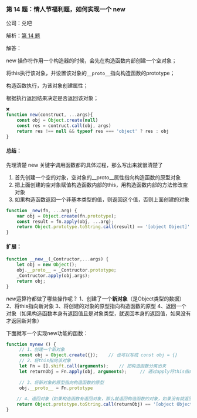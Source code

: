 ### 第 14 题：情人节福利题，如何实现一个 new

公司：兑吧

解析：[第 14 题](https://github.com/Advanced-Frontend/Daily-Interview-Question/issues/12)

解答：

new 操作符作用一个构造器的时候，会先在构造函数内部创建一个空对象；

将this执行该对象，并设置该对象的`__proto__`指向构造函数的prototype；

构造函数执行，为该对象创建属性；

根据执行返回结果决定是否返回该对象；



```javascript
❌
function new(construct, ...args){
    const obj = Object.create(null)
    const res = contruct.call(obj, args)
    return res !== null && typeof res === 'object' ? res : obj
}
```

#### 总结：

先理清楚 new 关键字调用函数都的具体过程，那么写出来就很清楚了

1. 首先创建一个空的对象，空对象的__proto__属性指向构造函数的原型对象
2. 把上面创建的空对象赋值构造函数内部的this，用构造函数内部的方法修改空对象
3. 如果构造函数返回一个非基本类型的值，则返回这个值，否则上面创建的对象

```js
function _new(fn, ...arg) {
    var obj = Object.create(fn.prototype);
    const result = fn.apply(obj, ...arg);
    return Object.prototype.toString.call(result) == '[object Object]' ? result : obj;
}
```

#### 扩展：



```js
function __new__(_Contructor,...args) {
	let obj = new Object();
	obj.__proto__ = _Contructor.prototype;
	_Contructor.apply(obj,args);
	return obj;
}
```

*new*运算符都做了哪些操作呢？
1、创建了一个**新对象**（是Object类型的数据）
2、将this指向新对象
3、将创建的对象的原型指向构造函数的原型
4、返回一个对象（如果构造函数本身有返回值且是对象类型，就返回本身的返回值，如果没有才返回新对象）

下面就写一个实现new功能的函数：

```js
function mynew () {
     // 1、创建一个新对象
     const obj = Object.create({});    // 也可以写成 const obj = {}
     // 2、将this指向该对象
     let Fn = [].shift.call(arguments);    // 把构造函数分离出来
     let returnObj = Fn.apply(obj, arguments);     // 通过apply将this指向由Fn变为obj
     
     // 3、将新对象的原型指向构造函数的原型
     obj.__proto__ = Fn.prototype
     
    // 4、返回对象（如果构造函数有返回对象，那么就返回构造函数的对象，如果没有就返回新对象）
    return Object.prototype.toString.call(returnObj) == '[object Object]' ? returnObj : obj;
}
```